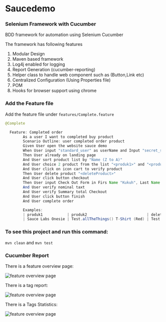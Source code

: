 # Saucedemo
### Selenium Framework with Cucumber

BDD framework for automation using Selenium Cucumber

The framework has following features

1. Modular Design
2. Maven based framework
3. Log4j enabled for logging
4. Report Generation (cucumber-reporting)
5. Helper class to handle web component such as (Button,Link etc)
6. Centralized Configuration (Using Properties file)
7. POM
8. Hooks for browser support using chrome

### Add the Feature file

Add the feature file under `features/Complete.feature`

```java
@Complete

  Feature: Completed order
        As a user I want to completed buy product 
        Scenario Outline: user completed order product
        Given User open the website sauce demo
        When User input "standard_user" as userName and Input "secret_sauce" as password
        Then User already on landing page
        And User sort product list by "Name (Z to A)"
        And User choice 2 product from the list "<produk1>" and "<produk2>"
        And User click on icon cart to verify product
        Then User delete product "<deleteProduct>"
        And User click button checkout
        Then User input Check Out Form in Firs Name "Kukuh", Last Name "Pradipto" and Partial Code "123".
        And User verify nominal taxt
        And User verify Summary total Checkout
        And User click button finish
        And User complete order

        Examples:
        | produk1           | produk2                           | deleteProduct                     |
        | Sauce Labs Onesie | Test.allTheThings() T-Shirt (Red) | Test.allTheThings() T-Shirt (Red) |
```

### To see this project and run this command:

`mvn clean`
and
`mvn test`

### Cucumber Report

There is a feature overview page:

![feature overview page](https://user-images.githubusercontent.com/114077446/216812437-02ba2e15-bf3b-4672-b7cf-20635d672ed8.png)

There is a tag report:

![feature overview page](https://user-images.githubusercontent.com/114077446/216813113-05c6d6b8-8639-49e4-b646-118905be4b74.png)

There is a Tags Statistics:

![feature overview page](https://user-images.githubusercontent.com/114077446/216813250-12661a7b-915c-4354-b80c-880b421e37aa.png)


